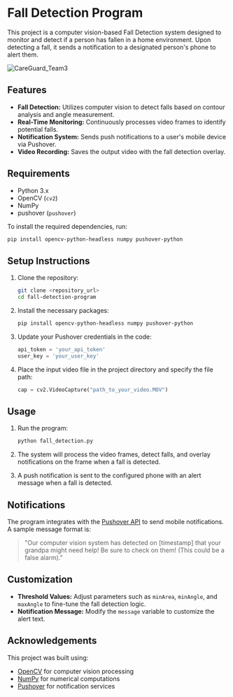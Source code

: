 # Fall Detection Program

This project is a computer vision-based Fall Detection system designed to monitor and detect if a person has fallen in a home environment. Upon detecting a fall, it sends a notification to a designated person's phone to alert them.

![CareGuard_Team3](https://github.com/user-attachments/assets/ed308981-1756-4642-bfe5-738e80a80821)


## Features

- **Fall Detection:** Utilizes computer vision to detect falls based on contour analysis and angle measurement.
- **Real-Time Monitoring:** Continuously processes video frames to identify potential falls.
- **Notification System:** Sends push notifications to a user's mobile device via Pushover.
- **Video Recording:** Saves the output video with the fall detection overlay.

## Requirements

- Python 3.x
- OpenCV (`cv2`)
- NumPy
- pushover (`pushover`)

To install the required dependencies, run:
```bash
pip install opencv-python-headless numpy pushover-python
```

## Setup Instructions

1. Clone the repository:
   ```bash
   git clone <repository_url>
   cd fall-detection-program
   ```

2. Install the necessary packages:
   ```bash
   pip install opencv-python-headless numpy pushover-python
   ```

3. Update your Pushover credentials in the code:
   ```python
   api_token = 'your_api_token'
   user_key = 'your_user_key'
   ```

4. Place the input video file in the project directory and specify the file path:
   ```python
   cap = cv2.VideoCapture("path_to_your_video.MOV")
   ```

## Usage

1. Run the program:
   ```bash
   python fall_detection.py
   ```

2. The system will process the video frames, detect falls, and overlay notifications on the frame when a fall is detected.

3. A push notification is sent to the configured phone with an alert message when a fall is detected.

## Notifications

The program integrates with the [Pushover API](https://pushover.net/) to send mobile notifications. A sample message format is:
> "Our computer vision system has detected on [timestamp] that your grandpa might need help! Be sure to check on them! (This could be a false alarm)."

## Customization

- **Threshold Values:** Adjust parameters such as `minArea`, `minAngle`, and `maxAngle` to fine-tune the fall detection logic.
- **Notification Message:** Modify the `message` variable to customize the alert text.

## Acknowledgements

This project was built using:
- [OpenCV](https://opencv.org/) for computer vision processing
- [NumPy](https://numpy.org/) for numerical computations
- [Pushover](https://pushover.net/) for notification services

